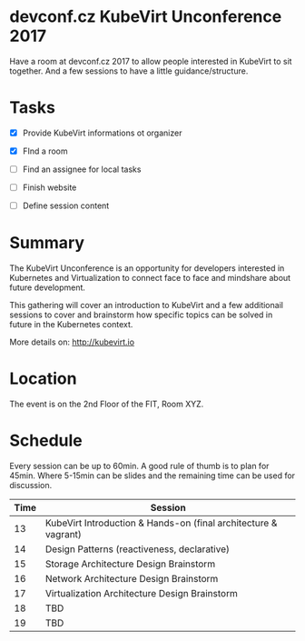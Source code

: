# devconf.cz KubeVirt Unconference 2017
Have a room at devconf.cz 2017 to allow people interested in KubeVirt to sit together.
And a few sessions to have a little guidance/structure.


# Tasks
- [x] Provide KubeVirt informations ot organizer
- [x] FInd a room
- [ ] Find an assignee for local tasks
- [ ] Finish website
- [ ] Define session content


# Summary
The KubeVirt Unconference is an opportunity for developers interested in
Kubernetes and Virtualization to connect face to face and mindshare about
future development.

This gathering will cover an introduction to KubeVirt and a few additionail
sessions to cover and brainstorm how specific topics can be solved in future
in the Kubernetes context.

More details on: <http://kubevirt.io>


# Location
The event is on the 2nd Floor of the FIT, Room XYZ.


# Schedule

Every session can be up to 60min. A good rule of thumb is to plan for 45min.
Where 5-15min can be slides and the remaining time can be used for discussion.


Time | Session
-----|--------
13 | KubeVirt Introduction & Hands-on (final architecture & vagrant)
14 | Design Patterns (reactiveness, declarative)
15 | Storage Architecture Design Brainstorm
16 | Network Architecture Design Brainstorm
17 | Virtualization Architecture Design Brainstorm
18 | TBD
19 | TBD

